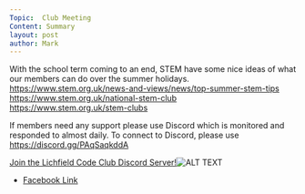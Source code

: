```yaml
---
Topic:  Club Meeting
Content: Summary
layout: post
author: Mark
---
```

With the school term coming to an end, STEM have some nice ideas of what our members can do over the summer holidays.
https://www.stem.org.uk/news-and-views/news/top-summer-stem-tips
https://www.stem.org.uk/national-stem-club
https://www.stem.org.uk/stem-clubs

If members need any support please use Discord which is monitored and responded to almost daily. To connect to Discord, please use https://discord.gg/PAqSaqkddA

[Join the Lichfield Code Club Discord Server!](https://l.facebook.com/l.php?u=https%3A%2F%2Fdiscord.gg%2FPAqSaqkddA&h=AT0FGy3cQNu1yrtraOZmpLWMhab4gEFdQem-PMZI2uKueSPSoEpyUyMG6T03pjW4Y2DfCNACbXbCvOwGF1z_9ijyqXEj50beH0bO8tTz9rFN3fJacgoVEOu2Y2IVdp5_&s=1)![ALT TEXT](https://external.fbhx6-1.fna.fbcdn.net/emg1/v/t13/13957814808962068580?url=https%3A%2F%2Fcdn.discordapp.com%2Ficons%2F752788181954461750%2Fffc72da0d75123f00019873ad95b9e43.jpg%3Fsize%3D256&fb_obo=1&utld=discordapp.com&stp=c0.5000x0.5000f_dst-emg0_p200x200_q75&ccb=13-1&oh=06_AbGIcl6VqTpIf00Bin7d_ToFUbcq_hCUJ6ZaI4zJTKO3zw&oe=65289D0C&_nc_sid=e609ca)

* [Facebook Link](https://www.facebook.com/1481985248595237/posts/3923839611076443/)


